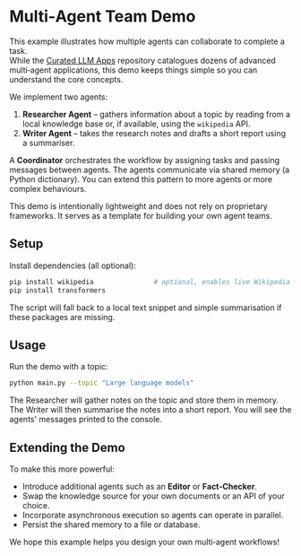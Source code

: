 # Multi‑Agent Team Demo

This example illustrates how multiple agents can collaborate to complete a task.  
While the [Curated LLM Apps](../../README.md) repository catalogues dozens of advanced multi‑agent applications, this demo keeps things simple so you can understand the core concepts.

We implement two agents:

1. **Researcher Agent** – gathers information about a topic by reading from a local knowledge base or, if available, using the `wikipedia` API.  
2. **Writer Agent** – takes the research notes and drafts a short report using a summariser.

A **Coordinator** orchestrates the workflow by assigning tasks and passing messages between agents.  The agents communicate via shared memory (a Python dictionary).  You can extend this pattern to more agents or more complex behaviours.

This demo is intentionally lightweight and does not rely on proprietary frameworks.  It serves as a template for building your own agent teams.

## Setup

Install dependencies (all optional):

```bash
pip install wikipedia               # optional, enables live Wikipedia queries
pip install transformers
```

The script will fall back to a local text snippet and simple summarisation if these packages are missing.

## Usage

Run the demo with a topic:

```bash
python main.py --topic "Large language models"
```

The Researcher will gather notes on the topic and store them in memory.  The Writer will then summarise the notes into a short report.  You will see the agents' messages printed to the console.

## Extending the Demo

To make this more powerful:

- Introduce additional agents such as an **Editor** or **Fact‑Checker**.
- Swap the knowledge source for your own documents or an API of your choice.
- Incorporate asynchronous execution so agents can operate in parallel.
- Persist the shared memory to a file or database.

We hope this example helps you design your own multi‑agent workflows!